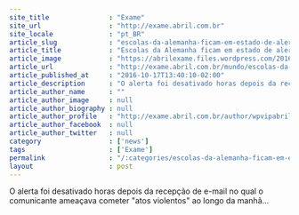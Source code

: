 ```yaml
---
site_title               : "Exame"
site_url                 : "http://exame.abril.com.br"
site_locale              : "pt_BR"
article_slug             : "escolas-da-alemanha-ficam-em-estado-de-alerta-apos-ameacas"
article_title            : "Escolas da Alemanha ficam em estado de alerta após ameaças"
article_image            : "https://abrilexame.files.wordpress.com/2016/10/size_960_16_9_neonazista-10.jpg?quality=70&strip=all&w=960"
article_url              : "http://exame.abril.com.br/mundo/escolas-da-alemanha-ficam-em-estado-de-alerta-apos-ameacas/"
article_published_at     : "2016-10-17T13:40:10-02:00"
article_description      : "O alerta foi desativado horas depois da recepção de e-mail no qual o comunicante ameaçava cometer 'atos violentos' ao longo da manhã..."
article_author_name      : ""
article_author_image     : null
article_author_biography : null
article_author_profile   : "http://exame.abril.com.br/author/wpvipabril/"
article_author_facebook  : null
article_author_twitter   : null
category                 : ['news']
tags                     : ['Exame']
permalink                : "/:categories/escolas-da-alemanha-ficam-em-estado-de-alerta-apos-ameacas/"
layout                   : post
---
```


O alerta foi desativado horas depois da recepção de e-mail no qual o comunicante ameaçava cometer "atos violentos" ao longo da manhã...
